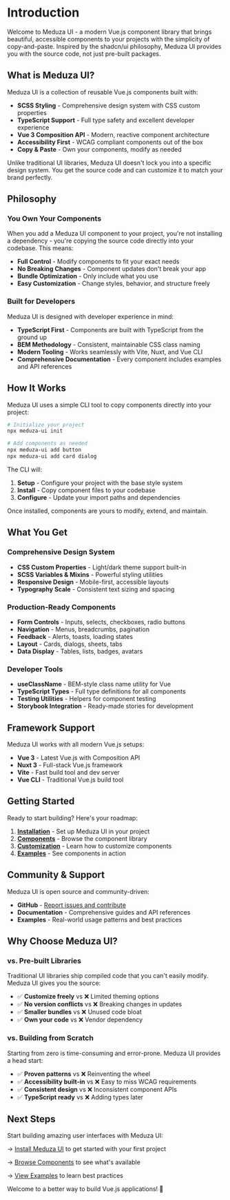 # Introduction

Welcome to Meduza UI - a modern Vue.js component library that brings beautiful, accessible components to your projects with the simplicity of copy-and-paste. Inspired by the shadcn/ui philosophy, Meduza UI provides you with the source code, not just pre-built packages.

## What is Meduza UI?

Meduza UI is a collection of reusable Vue.js components built with:

- **SCSS Styling** - Comprehensive design system with CSS custom properties
- **TypeScript Support** - Full type safety and excellent developer experience
- **Vue 3 Composition API** - Modern, reactive component architecture
- **Accessibility First** - WCAG compliant components out of the box
- **Copy & Paste** - Own your components, modify as needed

Unlike traditional UI libraries, Meduza UI doesn't lock you into a specific design system. You get the source code and can customize it to match your brand perfectly.

## Philosophy

### You Own Your Components

When you add a Meduza UI component to your project, you're not installing a dependency - you're copying the source code directly into your codebase. This means:

- **Full Control** - Modify components to fit your exact needs
- **No Breaking Changes** - Component updates don't break your app
- **Bundle Optimization** - Only include what you use
- **Easy Customization** - Change styles, behavior, and structure freely

### Built for Developers

Meduza UI is designed with developer experience in mind:

- **TypeScript First** - Components are built with TypeScript from the ground up
- **BEM Methodology** - Consistent, maintainable CSS class naming
- **Modern Tooling** - Works seamlessly with Vite, Nuxt, and Vue CLI
- **Comprehensive Documentation** - Every component includes examples and API references

## How It Works

Meduza UI uses a simple CLI tool to copy components directly into your project:

```bash
# Initialize your project
npx meduza-ui init

# Add components as needed
npx meduza-ui add button
npx meduza-ui add card dialog
```

The CLI will:

1. **Setup** - Configure your project with the base style system
2. **Install** - Copy component files to your codebase
3. **Configure** - Update your import paths and dependencies

Once installed, components are yours to modify, extend, and maintain.

## What You Get

### Comprehensive Design System

- **CSS Custom Properties** - Light/dark theme support built-in
- **SCSS Variables & Mixins** - Powerful styling utilities
- **Responsive Design** - Mobile-first, accessible layouts
- **Typography Scale** - Consistent text sizing and spacing

### Production-Ready Components

- **Form Controls** - Inputs, selects, checkboxes, radio buttons
- **Navigation** - Menus, breadcrumbs, pagination
- **Feedback** - Alerts, toasts, loading states
- **Layout** - Cards, dialogs, sheets, tabs
- **Data Display** - Tables, lists, badges, avatars

### Developer Tools

- **useClassName** - BEM-style class name utility for Vue
- **TypeScript Types** - Full type definitions for all components
- **Testing Utilities** - Helpers for component testing
- **Storybook Integration** - Ready-made stories for development

## Framework Support

Meduza UI works with all modern Vue.js setups:

- **Vue 3** - Latest Vue.js with Composition API
- **Nuxt 3** - Full-stack Vue.js framework
- **Vite** - Fast build tool and dev server
- **Vue CLI** - Traditional Vue.js build tool

## Getting Started

Ready to start building? Here's your roadmap:

1. **[Installation](/docs/2.installation)** - Set up Meduza UI in your project
2. **[Components](/docs/components)** - Browse the component library
3. **[Customization](/docs/customization)** - Learn how to customize components
4. **[Examples](/docs/examples)** - See components in action

## Community & Support

Meduza UI is open source and community-driven:

- **GitHub** - [Report issues and contribute](https://github.com/your-org/meduza-ui)
- **Documentation** - Comprehensive guides and API references
- **Examples** - Real-world usage patterns and best practices

## Why Choose Meduza UI?

### vs. Pre-built Libraries

Traditional UI libraries ship compiled code that you can't easily modify. Meduza UI gives you the source:

- ✅ **Customize freely** vs ❌ Limited theming options
- ✅ **No version conflicts** vs ❌ Breaking changes in updates
- ✅ **Smaller bundles** vs ❌ Unused code bloat
- ✅ **Own your code** vs ❌ Vendor dependency

### vs. Building from Scratch

Starting from zero is time-consuming and error-prone. Meduza UI provides a head start:

- ✅ **Proven patterns** vs ❌ Reinventing the wheel
- ✅ **Accessibility built-in** vs ❌ Easy to miss WCAG requirements
- ✅ **Consistent design** vs ❌ Inconsistent component APIs
- ✅ **TypeScript ready** vs ❌ Adding types later

## Next Steps

Start building amazing user interfaces with Meduza UI:

→ [Install Meduza UI](/docs/2.installation) to get started with your first project

→ [Browse Components](/docs/components) to see what's available

→ [View Examples](/docs/examples) to learn best practices

Welcome to a better way to build Vue.js applications! 🚀
